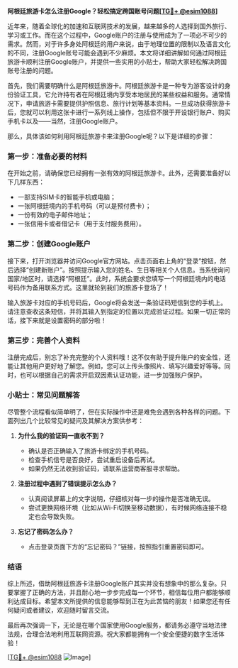 **阿根廷旅游卡怎么注册Google？轻松搞定跨国账号问题[[TG💪+ @esim1088](https://t.me/s/esim1088)]**

近年来，随着全球化的加速和互联网技术的发展，越来越多的人选择到国外旅行、学习或工作。而在这个过程中，Google账户的注册与使用成为了一项必不可少的需求。然而，对于许多身处阿根廷的用户来说，由于地理位置的限制以及语言文化的不同，注册Google账号可能会遇到不少麻烦。本文将详细讲解如何通过阿根廷旅游卡顺利注册Google账户，并提供一些实用的小贴士，帮助大家轻松解决跨国账号注册的问题。

首先，我们需要明确什么是阿根廷旅游卡。阿根廷旅游卡是一种专为游客设计的身份验证工具，它允许持有者在阿根廷境内享受本地居民的某些权益和服务。通常情况下，申请旅游卡需要提供护照信息、旅行计划等基本资料。一旦成功获得旅游卡后，您就可以利用这张卡进行一系列线上操作，包括但不限于开设银行账户、购买手机卡以及——当然，注册Google账户。

那么，具体该如何利用阿根廷旅游卡来注册Google呢？以下是详细的步骤：

### 第一步：准备必要的材料

在开始之前，请确保您已经拥有一张有效的阿根廷旅游卡。此外，还需要准备好以下几样东西：
- 一部支持SIM卡的智能手机或电脑；
- 一张阿根廷境内的手机号码（可以是预付费卡）；
- 一份有效的电子邮件地址；
- 一张信用卡或者借记卡（用于支付服务费用）。

### 第二步：创建Google账户

接下来，打开浏览器并访问Google官方网站。点击页面右上角的“登录”按钮，然后选择“创建新账户”。按照提示输入您的姓名、生日等相关个人信息。当系统询问国家/地区时，请选择“阿根廷”。此时，系统会要求您填写一个阿根廷境内的电话号码作为备用联系方式。这里就轮到我们的旅游卡登场了！

输入旅游卡对应的手机号码后，Google将会发送一条验证码短信到您的手机上。请注意查收这条短信，并将其输入到指定的位置以完成验证过程。如果一切正常的话，接下来就是设置密码的部分啦！

### 第三步：完善个人资料

注册完成后，别忘了补充完整的个人资料哦！这不仅有助于提升账户的安全性，还能让其他用户更好地了解您。例如，您可以上传头像照片、填写兴趣爱好等等。同时，也可以根据自己的需求开启双因素认证功能，进一步加强账户保护。

### 小贴士：常见问题解答

尽管整个流程看似简单明了，但在实际操作中还是难免会遇到各种各样的问题。下面列出几个比较常见的疑问及其解决方案供参考：

1. **为什么我的验证码一直收不到？**
   - 确认是否正确输入了旅游卡绑定的手机号码。
   - 检查手机信号是否良好，尝试重启设备后再试。
   - 如果仍然无法收到验证码，请联系运营商客服寻求帮助。

2. **注册过程中遇到了错误提示怎么办？**
   - 认真阅读屏幕上的文字说明，仔细核对每一步的操作是否准确无误。
   - 尝试更换网络环境（比如从Wi-Fi切换至移动数据），有时候网络连接不稳定也会导致失败。

3. **忘记了密码怎么办？**
   - 点击登录页面下方的“忘记密码？”链接，按照指引重置密码即可。

### 结语

综上所述，借助阿根廷旅游卡注册Google账户其实并没有想象中的那么复杂。只要掌握了正确的方法，并且耐心地一步步完成每一个环节，相信每位用户都能够顺利达成目标。希望本文所提供的信息能够帮到正在为此苦恼的朋友！如果您还有任何疑问或者建议，欢迎随时留言交流。

最后再次强调一下，无论是在哪个国家使用Google服务，都请务必遵守当地法律法规，合理合法地利用互联网资源。祝大家都能拥有一个安全便捷的数字生活体验！

[[TG💪+ @esim1088](https://t.me/s/esim1088) ![Image](https://i.postimg.cc/4NQfJmqS/Snipaste-2025-05-13-00-14-12.png)]
